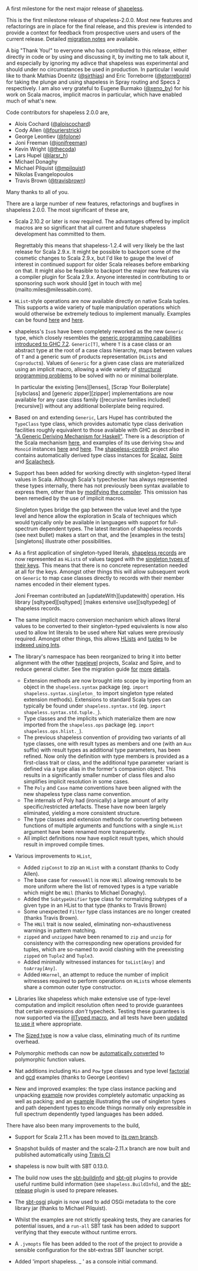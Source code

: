A first milestone for the next major release of
[shapeless](https://github.com/milessabin/shapeless).

This is the first milestone release of shapeless-2.0.0. Most new features and
refactorings are in place for the final release, and this preview is intended
to provide a context for feedback from prospective users and users of the
current release. Detailed [migration notes][migration] are available.

A big "Thank You!" to everyone who has contributed to this release, either
directly in code or by using and discussing it, by inviting me to talk about
it, and especially by ignoring my adivce that shapeless was experimental and
should under no circumstances be used in production. In particular I would like
to thank Mathias Doenitz ([@sirthias][sirthias]) and Eric Torreborre
([@etorreborre][etorreborre]) for taking the plunge and using shapeless in
Spray routing and Specs 2 respectively. I am also very grateful to Eugene
Burmako ([@xeno_by][xeno_by]) for his work on Scala macros, implicit macros in
particular, which have enabled much of what's new.

[migration]: https://github.com/milessabin/shapeless/wiki/Migration-guide:-shapeless-1.2.4-to-2.0.0
[sirthias]: https://twitter.com/sirthias
[etorreborre]: https://twitter.com/etorreborre
[xeno_by]: https://twitter.com/xeno_by

Code contributors for shapeless 2.0.0 are, 

* Alois Cochard ([@aloiscochard](https://twitter.com/aloiscochard))
* Cody Allen ([@fourierstrick](https://twitter.com/FouriersTrick))
* George Leontiev ([@folone](https://twitter.com/folone))
* Joni Freeman ([@jonifreeman](https://twitter.com/jonifreeman))
* Kevin Wright ([@thecoda](https://twitter.com/thecoda))
* Lars Hupel ([@larsr_h](https://twitter.com/larsr_h))
* Michael Donaghy
* Michael Pilquist ([@mpilquist](https://twitter.com/mpilquist))
* Nikolas Evangelopoulos 
* Travis Brown ([@travisbrown](https://twitter.com/travisbrown))

Many thanks to all of you.

There are a large number of new features, refactorings and bugfixes in
shapeless 2.0.0. The most significant of these are,

* Scala 2.10.2 or later is now required. The advantages offered by implicit
  macros are so significant that all current and future shapeless development
  has committed to them.
  <p>Regrettably this means that shapeless-1.2.4 will very likely be the last
  release for Scala 2.9.x. It might be possible to backport some of the
  cosmetic changes to Scala 2.9.x, but I'd like to gauge the level of interest
  in continued support for older Scala releases before embarking on that. It
  might also be feasible to backport the major new features via a compiler
  plugin for Scala 2.9.x.  Anyone interested in contributing to or sponsoring
  such work should [get in touch with me](mailto:miles@milessabin.com).

* `HList`-style operations are now available directly on native Scala tuples.
  This supports a wide variety of tuple manipulation operations which would
  otherwise be extremely tedious to implement manually. Examples can be found
  [here][flatten] and [here][slicingdicing].

  [flatten]: https://github.com/milessabin/shapeless/blob/master/examples/src/main/scala/shapeless/examples/flatten.scala
  [slicingdicing]: https://gist.github.com/milessabin/6081113

* shapeless's `Iso`s have been completely reworked as the new `Generic` type,
  which closely resembles the [generic programming capabilities introduced to
  GHC 7.2][ghcgeneric]. `Generic[T]`, where `T` is a case class or an
  abstract type at the root of a case class hierarchy, maps between values of
  `T` and a generic sum of products representation (`HList`s and `Coproduct`s).
  Values of `Generic` for a given case class are materialized using an implicit
  macro, allowing a wide variety of [structural programming
  problems][deepsearch] to be solved with no or minimal boilerplate.
  <p>In particular the existing [lens][lenses], [Scrap Your
  Boilerplate][sybclass] and [generic zipper][zipper] implementations are now
  available for any case class family ([recursive families included]
  [recursive]) without any additional boilerplate being required.

  [ghcgeneric]: http://www.haskell.org/haskellwiki/GHC.Generics
  [sybclass]: https://github.com/milessabin/shapeless/blob/master/examples/src/main/scala/shapeless/examples/sybclass.scala
  [zipper]: https://github.com/milessabin/shapeless/blob/master/examples/src/main/scala/shapeless/examples/zipper.scala
  [lenses]: https://github.com/milessabin/shapeless/blob/master/examples/src/main/scala/shapeless/examples/lenses.scala
  [deepsearch]: https://github.com/milessabin/shapeless/blob/master/examples/src/main/scala/shapeless/examples/deepsearch.scala
  [recursive]: https://github.com/milessabin/shapeless/blob/master/examples/src/main/scala/shapeless/examples/sybclass.scala#L89

* Based on and extending `Generic`, Lars Hupel has contributed the `TypeClass`
  type class, which provides automatic type class derivation facilities roughly
  equivalent to those available with GHC as described in ["A Generic Deriving
  Mechanism for Haskell"][genericderiving].
  There is a description of the Scala mechanism [here][larshderiving], and
  examples of its use deriving `Show` and `Monoid` instances [here][show] and
  [here][monoid]. The [shapeless-contrib][contrib] project also contains
  automatically derived type class instances for [Scalaz][tcscalaz],
  [Spire][tcspire] and [Scalacheck][tcscalacheck].

  [genericderiving]: http://dreixel.net/research/pdf/gdmh.pdf
  [larshderiving]: http://typelevel.org/blog/2013/06/24/deriving-instances-1.html
  [show]: https://github.com/milessabin/shapeless/blob/master/examples/src/main/scala/shapeless/examples/shows.scala
  [monoid]: https://github.com/milessabin/shapeless/blob/master/examples/src/main/scala/shapeless/examples/monoids.scala
  [contrib]: https://github.com/typelevel/shapeless-contrib
  [tcscalaz]: https://github.com/typelevel/shapeless-contrib/blob/master/scalaz/main/scala/typeclass.scala
  [tcspire]: https://github.com/typelevel/shapeless-contrib/blob/master/spire/main/scala/typeclass.scala
  [tcscalacheck]: https://github.com/typelevel/shapeless-contrib/blob/master/scalacheck/main/scala/package.scala

* Support has been added for working directly with singleton-typed literal
  values in Scala. Although Scala's typechecker has always represented these
  types internally, there has not previously been syntax available to express
  them, other than by [modifying the compiler][literaltype]. This omission has
  been remedied by the use of implicit macros.
  <p>Singleton types bridge the gap between the value level and the type level
  and hence allow the exploration in Scala of techniques which would typically
  only be available in languages with support for full-spectrum dependent
  types. The latest iteration of shapeless records (see next bullet) makes a
  start on that, and the [examples in the tests][singletons] illustrate other
  possibilities.

  [literaltype]: http://existentialtype.net/2008/07/21/literally-dependent-types/
  [singletons]: https://github.com/milessabin/shapeless/blob/master/core/src/test/scala/shapeless/singletons.scala

* As a first application of singleton-typed literals, [shapeless
  records][recordeg] are now represented as `HList`s of values tagged with the
  [singleton types of their keys][recordgist]. This means that there is no
  concrete representation needed at all for the keys. Amongst other things this
  will allow subsequent work on `Generic` to map case classes directly to
  records with their member names encoded in their element types.
  <p>Joni Freeman contributed an [updateWith][updatewith] operation. His
  library [sqltyped][sqltyped] [makes extensive use][sqltypedeg] of shapeless
  records.

  [recordeg]: https://github.com/milessabin/shapeless/blob/master/examples/src/main/scala/shapeless/examples/records.scala
  [recordgist]: https://gist.github.com/milessabin/6185537
  [updatewith]: https://github.com/milessabin/shapeless/blob/master/core/src/test/scala/shapeless/records.scala#L427
  [sqltyped]: https://github.com/jonifreeman/sqltyped 
  [sqltypedeg]: https://github.com/jonifreeman/sqltyped/blob/shapeless_records/core/src/test/scala/examples.scala

* The same implicit macro conversion mechanism which allows literal values to
  be converted to their singleton-typed equivalents is now also used to allow
  Int literals to be used where Nat values were previously required. Amongst
  other things, this allows [HLists][hindex] and [tuples][tindex] to be
  [indexed using Ints][tindex].

  [hindex]: https://github.com/milessabin/shapeless/blob/master/core/src/test/scala/shapeless/hlist.scala#L517
  [tindex]: https://github.com/milessabin/shapeless/blob/master/core/src/test/scala/shapeless/tuples.scala#L422 

* The library's namespace has been reorganized to bring it into better
  alignment with the other [typelevel][typelevel] projects, Scalaz and Spire,
  and to reduce general clutter. See the migration guide [for][auxmigrate]
  [more][polymigrate] [details][convmigrate].
    * Extension methods are now brought into scope by importing from an object
      in the `shapeless.syntax` package (eg. `import
      shapeless.syntax.singleton_` to import singleton type related extension
      methods). Extensions to standard Scala types can typically be found under
      `shapeless.syntax.std` (eg.  `import shapeless.syntax.std.tuple._`).
    * Type classes and the implicits which materialize them are now imported
      from the `shapeless.ops` package (eg. `import shapeless.ops.hlist._`).
    * The previous shapeless convention of providing two variants of all type
      classes, one with result types as members and one (with an `Aux` suffix)
      with result types as additional type parameters, has been refined. Now
      only the definition with type members is provided as a first-class trait
      or class, and the additional type parameter variant is defined via a type
      alias in the former's companion object. This results in a significantly
      smaller number of class files and also simplifies implicit resolution in
      some cases.
    * The `Poly` and `Case` name conventions have been aligned with the new
      shapeless type class name convention.
    * The internals of Poly had (ironically) a large amount of arity
      specific/restricted artefacts. These have now been largely eliminated,
      yielding a more consistent structure.
    * The type classes and extension methods for converting between functions
      of multiple arguments and functions with a single `HList` argument have
      been renamed more transparently.
    * All implict definitions now have explicit result types, which should
      result in improved compile times.

  [typelevel]: http://typelevel.org/
  [auxmigrate]: https://github.com/milessabin/shapeless/wiki/Migration-guide:-shapeless-1.2.4-to-2.0.0#3-type-class-aux-suffix-convention-change
  [polymigrate]: https://github.com/milessabin/shapeless/wiki/Migration-guide:-shapeless-1.2.4-to-2.0.0#8-poly-and-case-naming-convention-change
  [convmigrate]: https://github.com/milessabin/shapeless/wiki/Migration-guide:-shapeless-1.2.4-to-2.0.0#6-conversions-between-functions-and-hlist-functions

* Various improvements to `HList`,
    * Added `zipConst` to zip an `HList` with a constant (thanks to Cody
      Allen).
    * The base case for `removeAll` is now `HNil` allowing removals to be more
      uniform where the list of removed types is a type variable which might be
      `HNil` (thanks to Michael Donaghy).
    * Added the `SubtypeUnifier` type class for normalizing subtypes of a given
      type in an HList to that type (thanks to Travis Brown)
    * Some unexpected `Filter` type class instances are no longer created (thanks
      Travis Brown).
    * The `HNil` trait is now sealed, eliminating non-exhaustiveness warnings
      in pattern matching.
    * `zipped` and `unzipped` have been renamed to `zip` and `unzip` for
      consistency with the corresponding new operations provided for tuples,
      which are so-named to avoid clashing with the preexisting `zipped` on
      `Tuple2` and `Tuple3`.
    * Added minimally witnessed instances for `toList[Any]` and `toArray[Any]`.
    * Added `HKernel`, an attempt to reduce the number of implicit witnesses
      required to perform operations on `HList`s whose elements share a common
      outer type constructor.
    <p>

* Libraries like shapeless which make extensive use of type-level computation
  and implicit resolution often need to provide guarantees that certain
  expressions _don't_ typecheck. Testing these guarantees is now supported via
  the [illTyped macro][illtyped], and all tests have been [updated to use
  it][illtypedtest] where appropriate.

  [illtyped]: https://github.com/milessabin/shapeless/blob/master/core/src/main/scala/shapeless/test/typechecking.scala
  [illtypedtest]: https://github.com/milessabin/shapeless/commit/0a9abd5

* The [Sized type][sized] is now a value class, eliminating much of its runtime
  overhead.

  [sized]: https://github.com/milessabin/shapeless/blob/master/examples/src/main/scala/shapeless/examples/sized.scala

* Polymorphic methods can now be [automatically converted][poly] to polymorphic
  function values.

  [poly]: https://github.com/milessabin/shapeless/blob/master/core/src/test/scala/shapeless/poly.scala#L424

* Nat additions including `Min` and `Pow` type classes and type level
  [factorial][factorial] and [gcd][gcd] examples (thanks to George Leontiev)

  [factorial]: https://github.com/milessabin/shapeless/blob/master/examples/src/main/scala/shapeless/examples/factorial.scala
  [gcd]: https://github.com/milessabin/shapeless/blob/master/examples/src/main/scala/shapeless/examples/gcd.scala

* New and improved examples: the type class instance packing and unpacking
  [example][pack] now provides completely automatic unpacking as well as
  packing; and an [example][depind] illustrating the use of singleton types and
  path dependent types to encode things normally only expressible in full
  spectrum dependently typed languages has been added.

  [pack]: https://github.com/milessabin/shapeless/blob/master/examples/src/main/scala/shapeless/examples/pack.scala#L79
  [depind]: https://github.com/milessabin/shapeless/blob/master/examples/src/main/scala/shapeless/examples/boolinduction.scala

There have also been many improvements to the build,

* Support for Scala 2.11.x has been moved to [its own branch][shapeless211].
* Snapshot builds of master and the scala-2.11.x branch are now built and
  published automatically using [Travis CI][travis]
* shapeless is now built with SBT 0.13.0.
* The build now uses the [sbt-buildinfo][sbtbi] and [sbt-git][sbtgit] plugins
  to provide useful runtime build information (see `shapeless.BuildInfo`), and
  the [sbt-release][sbtrel] plugin is used to prepare releases.
* The [sbt-osgi][sbtosgi] plugin is now used to add OSGi metadata to the core
  library jar (thanks to Michael Pilquist).
* Whilst the examples are not strictly speaking tests, they are canaries for
  potential issues, and a `run-all` SBT task has been added to support
  verifying that they execute without runtime errors.
* A `.jvmopts` file has been added to the root of the project to provide a
  sensible configuration for the sbt-extras SBT launcher script.
* Added 'import shapeless. _ ' as a console initial command.

  [spr2494]: https://github.com/scala/scala/pull/2494
  [shapeless211]: https://github.com/milessabin/shapeless/tree/scala-2.11.x
  [travis]: https://travis-ci.org/milessabin/shapeless
  [sbtbi]: https://github.com/sbt/sbt-buildinfo
  [sbtgit]: https://github.com/sbt/sbt-git
  [sbtrel]: https://github.com/sbt/sbt-release
  [sbtosgi]: https://github.com/sbt/sbt-osgi

